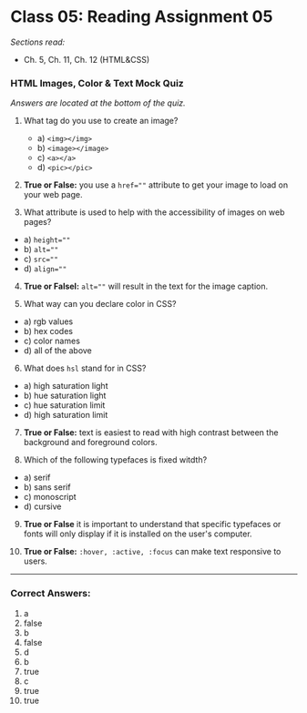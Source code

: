 # Class 05: Reading Assignment 05
*Sections read:* 
- Ch. 5, Ch. 11, Ch. 12 (HTML&CSS)

### HTML Images, Color & Text Mock Quiz
*Answers are located at the bottom of the quiz.*

1. What tag do you use to create an image?
    - a) `<img></img>`
    - b) `<image></image>`
    - c) `<a></a>`
    - d) `<pic></pic>`

2. **True or False:** you use a `href=""` attribute to get your image to load on your web page. 

3. What attribute is used to help with the accessibility of images on web pages?
- a) `height=""`
- b) `alt=""`
- c) `src=""`
- d) `align=""`

4. **True or Falsel:** `alt=""` will result in the text for the image caption. 

5. What way can you declare color in CSS?
- a) rgb values
- b) hex codes
- c) color names
- d) all of the above

6. What does `hsl` stand for in CSS?
- a) high saturation light
- b) hue saturation light
- c) hue saturation limit
- d) high saturation limit 

7. **True or False:** text is easiest to read with high contrast between the background and foreground colors. 

8. Which of the following typefaces is fixed witdth?
- a) serif
- b) sans serif
- c) monoscript
- d) cursive

9. **True or False** it is important to understand that specific typefaces or fonts will only display if it is installed on the user's computer. 

10. **True or False:** `:hover, :active, :focus` can make text responsive to users. 


<hr />

### Correct Answers:
1. a
2. false
3. b
4. false
5. d
6. b
7. true
8. c
9. true
10. true

